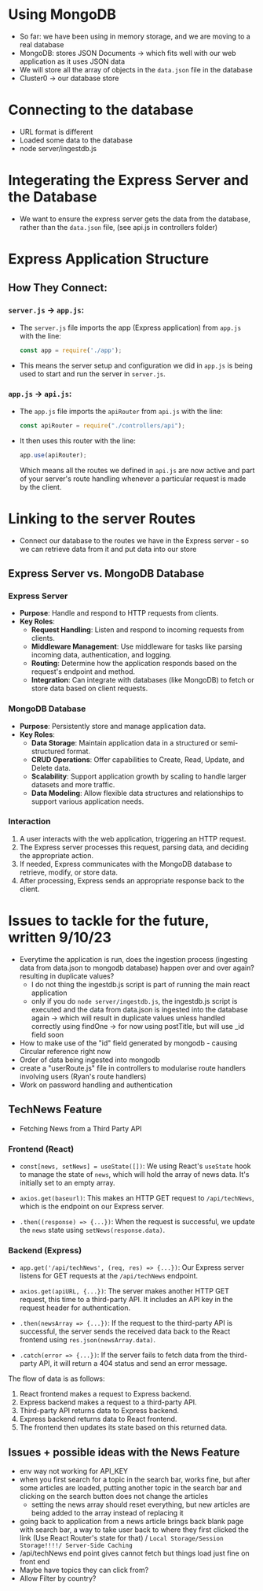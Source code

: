 # Using MongoDB
* So far: we have been using in memory storage, and we are moving to a real database
* MongoDB: stores JSON Documents -> which fits well with our web application as it uses JSON data 
* We will store all the array of objects in the `data.json` file in the database 
* Cluster0 -> our database store 

# Connecting to the database 
- URL format is different 
- Loaded some data to the database 
- node server/ingestdb.js

# Integerating the Express Server and the Database
- We want to ensure the express server gets the data from the database, rather than the  `data.json` file, (see api.js in controllers folder) 
# Express Application Structure
## How They Connect:
### `server.js` → `app.js`:
- The `server.js` file imports the app (Express application) from `app.js` with the line:
  ```javascript
  const app = require('./app');
  ```
- This means the server setup and configuration we did in `app.js` is being used to start and run the server in `server.js`.

### `app.js` → `api.js`:
- The `app.js` file imports the `apiRouter` from `api.js` with the line:
  ```javascript
  const apiRouter = require("./controllers/api");
  ```
- It then uses this router with the line:
  ```javascript
  app.use(apiRouter);
  ```
  Which means all the routes we defined in `api.js` are now active and part of your server's route handling whenever a particular request is made by the client.

# Linking to the server Routes 
- Connect our database to the routes we have in the Express server - so we can retrieve data from it and put data into our store 

## Express Server vs. MongoDB Database

### Express Server
- **Purpose**: Handle and respond to HTTP requests from clients.
- **Key Roles**:
  - **Request Handling**: Listen and respond to incoming requests from clients.
  - **Middleware Management**: Use middleware for tasks like parsing incoming data, authentication, and logging.
  - **Routing**: Determine how the application responds based on the request's endpoint and method.
  - **Integration**: Can integrate with databases (like MongoDB) to fetch or store data based on client requests.

### MongoDB Database
- **Purpose**: Persistently store and manage application data.
- **Key Roles**:
  - **Data Storage**: Maintain application data in a structured or semi-structured format.
  - **CRUD Operations**: Offer capabilities to Create, Read, Update, and Delete data.
  - **Scalability**: Support application growth by scaling to handle larger datasets and more traffic.
  - **Data Modeling**: Allow flexible data structures and relationships to support various application needs.

### Interaction
1. A user interacts with the web application, triggering an HTTP request.
2. The Express server processes this request, parsing data, and deciding the appropriate action.
3. If needed, Express communicates with the MongoDB database to retrieve, modify, or store data.
4. After processing, Express sends an appropriate response back to the client.

# Issues to tackle for the future, written 9/10/23
- Everytime the application is run, does the ingestion process (ingesting data from data.json to mongodb database) happen over and over again? resulting in duplicate values?
    - I do not thing the ingestdb.js script is part of running the main react application 
    - only if you do `node server/ingestdb.js`, the ingestdb.js script is executed and the data from data.json is ingested into the database again -> which will result in duplicate values unless handled correctly using findOne -> for now using postTitle, but will use _id field soon
- How to make use of the "id" field generated by mongodb - causing Circular reference right now
- Order of data being ingested into mongodb
- create a "userRoute.js" file in controllers to modularise route handlers involving users (Ryan's route handlers)
- Work on password handling and authentication


## TechNews Feature
- Fetching News from a Third Party API

### Frontend (React)

- `const[news, setNews] = useState([])`: We using React's `useState` hook to manage the state of `news`, which will hold the array of news data. It's initially set to an empty array.

- `axios.get(baseurl)`: This makes an HTTP GET request to `/api/techNews`, which is the endpoint on our Express server.

- `.then((response) => {...})`: When the request is successful, we update the `news` state using `setNews(response.data)`.

### Backend (Express)

- `app.get('/api/techNews', (req, res) => {...})`: Our Express server listens for GET requests at the `/api/techNews` endpoint.

- `axios.get(apiURL, {...})`: The server makes another HTTP GET request, this time to a third-party API. It includes an API key in the request header for authentication.

- `.then(newsArray => {...})`: If the request to the third-party API is successful, the server sends the received data back to the React frontend using `res.json(newsArray.data)`.

- `.catch(error => {...})`: If the server fails to fetch data from the third-party API, it will return a 404 status and send an error message.

The flow of data is as follows:

1. React frontend makes a request to Express backend.
2. Express backend makes a request to a third-party API.
3. Third-party API returns data to Express backend.
4. Express backend returns data to React frontend.
5. The frontend then updates its state based on this returned data.


## Issues + possible ideas with the News Feature 
- env way not working for API_KEY
- when you first search for a topic in the search bar, works fine, but after some articles are loaded, putting another topic in the search bar and clicking on the search button does not change the articles 
  - setting the news array should reset everything, but new articles are being added to the array instead of replacing it
- going back to application from a news article brings back blank page with search bar, a way to take user back to where they first clicked the link (Use React Router's state for that) / `Local Storage/Session Storage!!!!/ Server-Side Caching`
- /api/techNews end point gives cannot fetch but things load just fine on front end
- Maybe have topics they can click from?
- Allow Filter by country?


